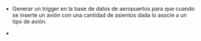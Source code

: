 - Generar un trigger en la base de datos de aeropuertos para que cuando se inserte un avión con una cantidad de asientos 
dada lo asocie a un tipo de avión.

- 